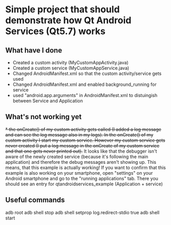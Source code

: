 # Simple project that should demonstrate how Qt Android Services (Qt5.7) works #

## What have I done ##
* Created a custom activity (MyCustomAppActivity.java)
* Created a custom service (MyCustomAppService.java)
* Changed AndroidManifest.xml so that the custom activity/service gets used
* Changed AndroidManifest.xml and enabled background_running for service
* used "android.app.arguments" in AndroidManifest.xml to distuingish between Service and Application

## What's not working yet ##
~~* the onCreate() of my custom activity gets called (I added a log message and can see the log message also in my logs). 
  In the onCreate() of my custom activity I start my custom service. However my custom service gets never created (I put a log message in the onCreate
  of my custom service and that one gets never printed out).~~ It looks like that the debugger isn't aware of the newly created service (because it's following the main application) and therefore the debug messages aren't showing up. This means, that this example is actually working! If you want to confirm that this example is also working on your smartphone, open "settings" on your Android smartphone and go to the "running applications" tab. There you should see an entry for qtandroidservices_example (Application + service)
  
## Useful commands ##
  adb root
  adb shell stop
  adb shell setprop log.redirect-stdio true
  adb shell start
